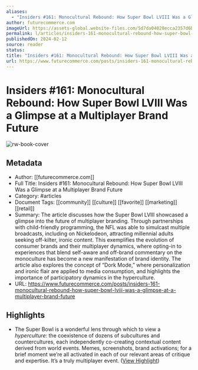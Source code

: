 ```yaml
---
aliases:
  - "Insiders #161: Monocultural Rebound: How Super Bowl LVIII Was a Glimpse at a Multiplayer Brand Future"
author: futurecommerce.com
imageUrl: https://assets-global.website-files.com/5d7da04028ecca2357d6b3b0/65ca9c4386d57b4adb0f88a2_Superbowl.png
permalink: l/articles/insiders-161-monocultural-rebound-how-super-bowl-lviii-was-a-glimpse-at-a-multiplayer-brand-future
publishedOn: 2024-02-12
source: reader
status: 
title: "Insiders #161: Monocultural Rebound: How Super Bowl LVIII Was a Glimpse at a Multiplayer Brand Future"
url: https://www.futurecommerce.com/posts/insiders-161-monocultural-rebound-how-super-bowl-lviii-was-a-glimpse-at-a-multiplayer-brand-future
---
```

# Insiders #161: Monocultural Rebound: How Super Bowl LVIII Was a Glimpse at a Multiplayer Brand Future

![rw-book-cover](https://assets-global.website-files.com/5d7da04028ecca2357d6b3b0/65ca9c4386d57b4adb0f88a2_Superbowl.png)

## Metadata

- Author: [[futurecommerce.com]]
- Full Title: Insiders #161: Monocultural Rebound: How Super Bowl LVIII Was a Glimpse at a Multiplayer Brand Future
- Category: #articles
- Document Tags: [[community]] [[culture]] [[favorite]] [[marketing]] [[retail]]
- Summary: The article discusses how the Super Bowl LVIII showcased a glimpse into the future of multiplayer branding. Through partnerships with child-friendly programming, the NFL was able to simulcast multiple broadcasts, including on Nickelodeon, attracting millennial adults seeking off-kilter, ironic content. This exemplifies the evolution of consumer brands and their multiplayer dynamics, where opting-in to experiences that blend self-aware and off-brand commentary on the monoculture has become a new manifestation of brand identity. The article also explores the concept of “Dork Mode,” where personalization and ironic flair are applied to media consumption, and highlights the importance of participatory dynamics in the hyperculture.
- URL: https://www.futurecommerce.com/posts/insiders-161-monocultural-rebound-how-super-bowl-lviii-was-a-glimpse-at-a-multiplayer-brand-future

## Highlights

- The Super Bowl is a wonderful lens through which to view a _hyperculture_: the coexistence of dozens of subcultures and countercultures, each independently co-creating contextual content derived from world events. Memes, screenshots, brand activations; for a brief moment we’re all activated in each of our relevant areas of critique and expertise. It’s a truly multiplayer event. ([View Highlight](https://read.readwise.io/read/01hq5qq97jsvs2e7x9a9hwkvwe))
